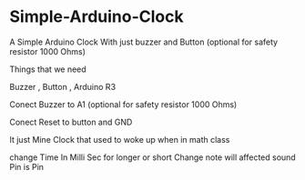 # Simple-Arduino-Clock
A Simple Arduino Clock With just buzzer and Button (optional for safety resistor 1000 Ohms)

Things that we need 

Buzzer , Button , Arduino R3 


Conect Buzzer to A1 (optional for safety resistor 1000 Ohms)

Conect Reset to button and GND


It just Mine Clock that used to woke up when in math class


change Time In Milli Sec for longer or short
Change note will affected sound
Pin is Pin
